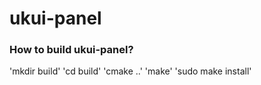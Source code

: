 # ukui-panel
### How to build ukui-panel?
'mkdir build'
'cd build'
'cmake ..'
'make'
'sudo make install'

